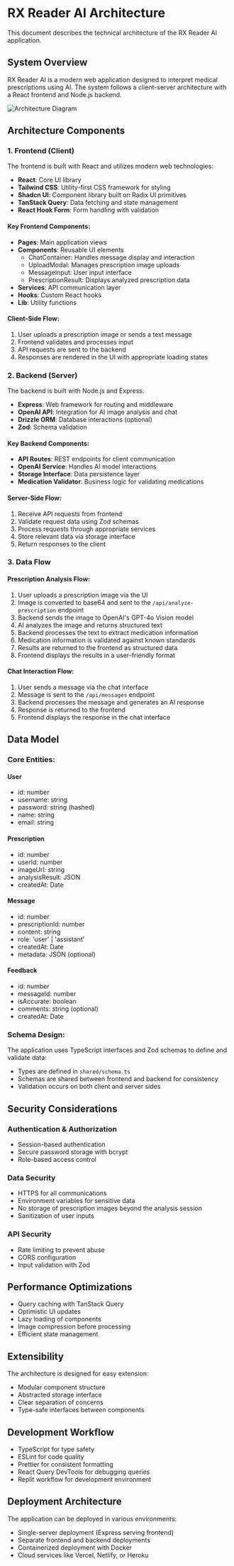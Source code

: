 # RX Reader AI Architecture

This document describes the technical architecture of the RX Reader AI application.

## System Overview

RX Reader AI is a modern web application designed to interpret medical prescriptions using AI. The system follows a client-server architecture with a React frontend and Node.js backend.

![Architecture Diagram](../attached_assets/Group%2018.png)

## Architecture Components

### 1. Frontend (Client)

The frontend is built with React and utilizes modern web technologies:

- **React**: Core UI library
- **Tailwind CSS**: Utility-first CSS framework for styling
- **Shadcn UI**: Component library built on Radix UI primitives
- **TanStack Query**: Data fetching and state management
- **React Hook Form**: Form handling with validation

#### Key Frontend Components:

- **Pages**: Main application views
- **Components**: Reusable UI elements
  - ChatContainer: Handles message display and interaction
  - UploadModal: Manages prescription image uploads
  - MessageInput: User input interface
  - PrescriptionResult: Displays analyzed prescription data
- **Services**: API communication layer
- **Hooks**: Custom React hooks
- **Lib**: Utility functions

#### Client-Side Flow:

1. User uploads a prescription image or sends a text message
2. Frontend validates and processes input
3. API requests are sent to the backend
4. Responses are rendered in the UI with appropriate loading states

### 2. Backend (Server)

The backend is built with Node.js and Express:

- **Express**: Web framework for routing and middleware
- **OpenAI API**: Integration for AI image analysis and chat
- **Drizzle ORM**: Database interactions (optional)
- **Zod**: Schema validation

#### Key Backend Components:

- **API Routes**: REST endpoints for client communication
- **OpenAI Service**: Handles AI model interactions
- **Storage Interface**: Data persistence layer
- **Medication Validator**: Business logic for validating medications

#### Server-Side Flow:

1. Receive API requests from frontend
2. Validate request data using Zod schemas
3. Process requests through appropriate services
4. Store relevant data via storage interface
5. Return responses to the client

### 3. Data Flow

#### Prescription Analysis Flow:

1. User uploads a prescription image via the UI
2. Image is converted to base64 and sent to the `/api/analyze-prescription` endpoint
3. Backend sends the image to OpenAI's GPT-4o Vision model
4. AI analyzes the image and returns structured text
5. Backend processes the text to extract medication information
6. Medication information is validated against known standards
7. Results are returned to the frontend as structured data
8. Frontend displays the results in a user-friendly format

#### Chat Interaction Flow:

1. User sends a message via the chat interface
2. Message is sent to the `/api/messages` endpoint
3. Backend processes the message and generates an AI response
4. Response is returned to the frontend
5. Frontend displays the response in the chat interface

## Data Model

### Core Entities:

#### User
- id: number
- username: string
- password: string (hashed)
- name: string
- email: string

#### Prescription
- id: number
- userId: number
- imageUrl: string
- analysisResult: JSON
- createdAt: Date

#### Message
- id: number
- prescriptionId: number
- content: string
- role: 'user' | 'assistant'
- createdAt: Date
- metadata: JSON (optional)

#### Feedback
- id: number
- messageId: number
- isAccurate: boolean
- comments: string (optional)
- createdAt: Date

### Schema Design:

The application uses TypeScript interfaces and Zod schemas to define and validate data:

- Types are defined in `shared/schema.ts`
- Schemas are shared between frontend and backend for consistency
- Validation occurs on both client and server sides

## Security Considerations

### Authentication & Authorization

- Session-based authentication
- Secure password storage with bcrypt
- Role-based access control

### Data Security

- HTTPS for all communications
- Environment variables for sensitive data
- No storage of prescription images beyond the analysis session
- Sanitization of user inputs

### API Security

- Rate limiting to prevent abuse
- CORS configuration
- Input validation with Zod

## Performance Optimizations

- Query caching with TanStack Query
- Optimistic UI updates
- Lazy loading of components
- Image compression before processing
- Efficient state management

## Extensibility

The architecture is designed for easy extension:

- Modular component structure
- Abstracted storage interface
- Clear separation of concerns
- Type-safe interfaces between components

## Development Workflow

- TypeScript for type safety
- ESLint for code quality
- Prettier for consistent formatting
- React Query DevTools for debugging queries
- Replit workflow for development environment

## Deployment Architecture

The application can be deployed in various environments:

- Single-server deployment (Express serving frontend)
- Separate frontend and backend deployments
- Containerized deployment with Docker
- Cloud services like Vercel, Netlify, or Heroku